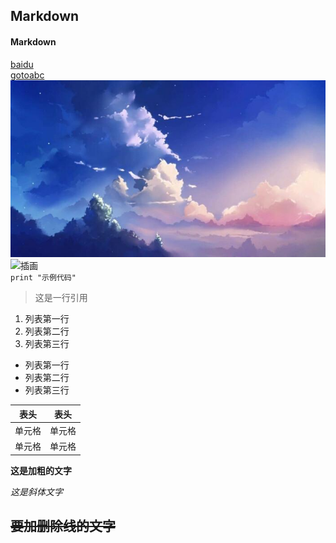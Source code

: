 ## Markdown
#### Markdown
[baidu](https://www.baidu.com)
<br>
[gotoabc](https://github.com/hdl2118/hdla/blob/main/abc)
<br>
![目录图片](https://github.com/gtwilson8921/gtwilsona/blob/main/ass.jpg)
<br>
![插画](https://t12.baidu.com/it/u=3667341215,4276726464&fm=173&app=25&f=JPEG?w=530&h=750&s=BEB167830A22B6D614FC75370300D042)
<br>
`print "示例代码" ` 
>这是一行引用
1. 列表第一行
2. 列表第二行
3. 列表第三行

- 列表第一行
- 列表第二行
- 列表第三行

|  表头   | 表头  |
|  ----  | ----  |
| 单元格  | 单元格 |
| 单元格  | 单元格 |

**这是加粗的文字**

*这是斜体文字* 

~~要加删除线的文字~~
---

